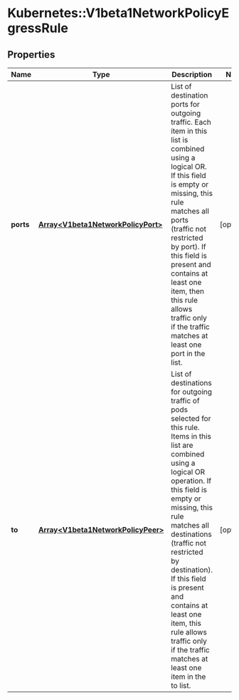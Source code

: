 # Kubernetes::V1beta1NetworkPolicyEgressRule

## Properties
Name | Type | Description | Notes
------------ | ------------- | ------------- | -------------
**ports** | [**Array&lt;V1beta1NetworkPolicyPort&gt;**](V1beta1NetworkPolicyPort.md) | List of destination ports for outgoing traffic. Each item in this list is combined using a logical OR. If this field is empty or missing, this rule matches all ports (traffic not restricted by port). If this field is present and contains at least one item, then this rule allows traffic only if the traffic matches at least one port in the list. | [optional] 
**to** | [**Array&lt;V1beta1NetworkPolicyPeer&gt;**](V1beta1NetworkPolicyPeer.md) | List of destinations for outgoing traffic of pods selected for this rule. Items in this list are combined using a logical OR operation. If this field is empty or missing, this rule matches all destinations (traffic not restricted by destination). If this field is present and contains at least one item, this rule allows traffic only if the traffic matches at least one item in the to list. | [optional] 


